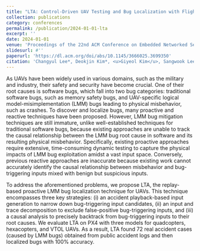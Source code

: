 ```yaml
---
title: "LTA: Control-Driven UAV Testing and Bug Localization with Flight Record Decomposition"
collection: publications
category: conferences
permalink: /publication/2024-01-01-lta
excerpt: ''
date: 2024-01-01
venue: 'Proceedings of the 22nd ACM Conference on Embedded Networked Sensor Systems (SenSys)'
slidesurl: #''
paperurl: 'https://dl.acm.org/doi/abs/10.1145/3666025.3699350'
citation: 'Changyul Lee*, Deokjin Kim*, <u>Giyeol Kim</u>, Sangwook Lee, and Taegyu Kim. 2024. LTA: Control-Driven UAV Testing and Bug Localization with Flight Record Decomposition. In <i>Proceedings of the 22nd ACM Conference on Embedded Networked Sensor Systems (SenSys)</i>, 450–463.'
---
```


As UAVs have been widely used in various domains, such as the military and industry, their safety and security have become crucial. One of their root causes is software bugs, which fall into two bug categories: traditional software bugs, such as memory safety bugs, and UAV-specific logical model-misimplementation (LMM) bugs leading to physical misbehavior, such as crashes. To discover and localize bugs, many proactive and reactive techniques have been proposed. However, LMM bug mitigation techniques are still immature, unlike well-established techniques for traditional software bugs, because existing approaches are unable to track the causal relationship between the LMM bug root cause in software and its resulting physical misbehavior. Specifically, existing proactive approaches require extensive, time-consuming dynamic testing to capture the physical impacts of LMM bug exploitation amidst a vast input space. Conversely, previous reactive approaches are inaccurate because existing work cannot accurately identify the causal relationship between misbehavior and bug-triggering inputs mixed with benign but suspicious inputs.

To address the aforementioned problems, we propose LTA, the replay-based proactive LMM bug localization technique for UAVs. This technique encompasses three key strategies: (i) an accident playback-based input generation to narrow down bug-triggering input candidates, (ii) an input and trace decomposition to exclude false-positive bug-triggering inputs, and (iii) a causal analysis to precisely backtrack from bug-triggering inputs to their root causes. We evaluate LTA on PX4 with three models for quadcopters, hexacopters, and VTOL UAVs. As a result, LTA found 72 real accident cases (caused by LMM bugs) obtained from public accident logs and then localized bugs with 100% accuracy.